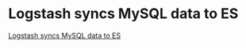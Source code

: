 # Logstash syncs MySQL data to ES
[Logstash syncs MySQL data to ES](https://aiwithcloud.com/2022/09/15/logstash_syncs_mysql_data_to_es/)